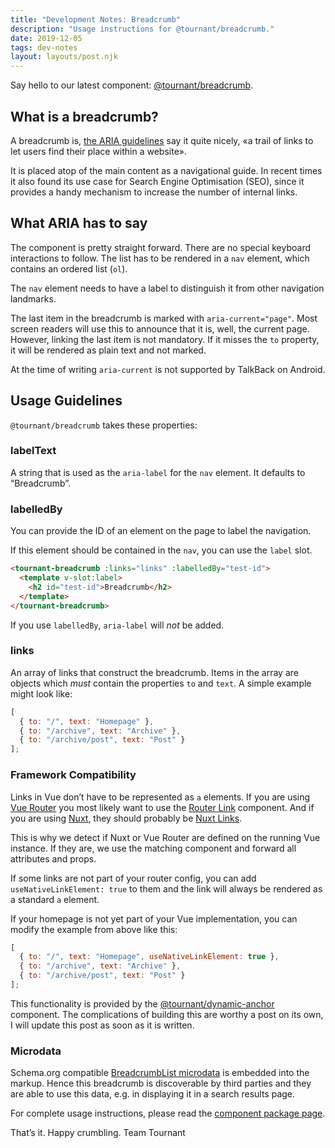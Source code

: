```yaml
---
title: "Development Notes: Breadcrumb"
description: "Usage instructions for @tournant/breadcrumb."
date: 2019-12-05
tags: dev-notes
layout: layouts/post.njk
---
```


Say hello to our latest component: [@tournant/breadcrumb](https://www.npmjs.com/package/@tournant/breadcrumb).

## What is a breadcrumb?

A breadcrumb is, [the ARIA guidelines](https://www.w3.org/TR/wai-aria-practices-1.1/#breadcrumb) say it quite nicely, «a trail of links to let users find their place within a website».

It is placed atop of the main content as a navigational guide. In recent times it also found its use case for Search Engine Optimisation (SEO), since it provides a handy mechanism to increase the number of internal links.

## What ARIA has to say

The component is pretty straight forward. There are no special keyboard interactions to follow. The list has to be rendered in a `nav` element, which contains an ordered list (`ol`).

The `nav` element needs to have a label to distinguish it from other navigation landmarks.

The last item in the breadcrumb is marked with `aria-current="page"`. Most screen readers will use this to announce that it is, well, the current page. However, linking the last item is not mandatory. If it misses the `to` property, it will be rendered as plain text and not marked.

At the time of writing `aria-current` is not supported by TalkBack on Android.

## Usage Guidelines

`@tournant/breadcrumb` takes these properties:

### labelText

A string that is used as the `aria-label` for the `nav` element. It defaults to “Breadcrumb”.

### labelledBy

You can provide the ID of an element on the page to label the navigation.

If this element should be contained in the `nav`, you can use the `label` slot.

```html
<tournant-breadcrumb :links="links" :labelledBy="test-id">
  <template v-slot:label>
    <h2 id="test-id">Breadcrumb</h2>
  </template>
</tournant-breadcrumb>
```

If you use `labelledBy`, `aria-label` will _not_ be added.

### links

An array of links that construct the breadcrumb. Items in the array are objects which _must_ contain the properties `to` and `text`. A simple example might look like:

```js
[
  { to: "/", text: "Homepage" },
  { to: "/archive", text: "Archive" },
  { to: "/archive/post", text: "Post" }
];
```

### Framework Compatibility

Links in Vue don’t have to be represented as `a` elements. If you are using [Vue Router](https://router.vuejs.org/) you most likely want to use the [Router Link](https://router.vuejs.org/api/#router-link-props) component. And if you are using [Nuxt](https://nuxtjs.org/), they should probably be [Nuxt Links](https://nuxtjs.org/api/components-nuxt-link/).

This is why we detect if Nuxt or Vue Router are defined on the running Vue instance. If they are, we use the matching component and forward all attributes and props.

If some links are not part of your router config, you can add `useNativeLinkElement: true` to them and the link will always be rendered as a standard `a` element.

If your homepage is not yet part of your Vue implementation, you can modify the example from above like this:

```js
[
  { to: "/", text: "Homepage", useNativeLinkElement: true },
  { to: "/archive", text: "Archive" },
  { to: "/archive/post", text: "Post" }
];
```

This functionality is provided by the [@tournant/dynamic-anchor](https://www.npmjs.com/package/@tournant/dynamic-anchor) component. The complications of building this are worthy a post on its own, I will update this post as soon as it is written.

### Microdata

Schema.org compatible [BreadcrumbList microdata](https://schema.org/BreadcrumbList) is embedded into the markup. Hence this breadcrumb is discoverable by third parties and they are able to use this data, e.g. in displaying it in a search results page.

For complete usage instructions, please read the [component package page](https://www.npmjs.com/package/@tournant/breadcrumb).

That’s it. Happy crumbling.
Team Tournant
